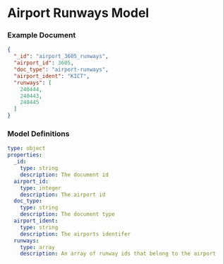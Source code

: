 # Airport Runways Model

### Example Document

```json
{
  "_id": "airport_3605_runways",
  "airport_id": 3605,
  "doc_type": "airport-runways",
  "airport_ident": "KICT",
  "runways": [
    240444,
    240443,
    240445
  ]
}
```

### Model Definitions

```yaml
type: object
properties:
  _id:
    type: string
    description: The document id
  airport_id:
    type: integer
    description: The airport id
  doc_type:
    type: string
    description: The document type
  airport_ident:
    type: string
    description: The airports identifer
  runways:
    type: array
    description: An array of runway ids that belong to the airport
```







